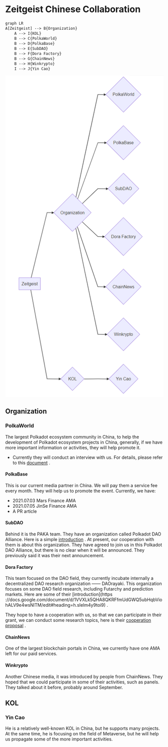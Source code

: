 # Zeitgeist Chinese Collaboration

```mermaid
graph LR
A[Zeitgeist] --> B{Organization}
	A --> I{KOL}
	B --> C{PolkaWorld}
    B --> D{PolkaBase}
    B --> E{SubDAO}
    B --> F{Dora Factory}
	B --> G{ChainNews}
	B --> H{Winkrypto}
	I --> J{Yin Cao}
```

![](https://raw.githubusercontent.com/Whisker17/ImageStoreService/main/image-20210811215642824.png)

## Organization

### PolkaWorld

The largest Polkadot ecosystem community in China, to help the development of Polkadot ecosystem projects in China, generally, if we have more important information or activities, they will help promote it.

- Currently they will conduct an interview with us. For details, please refer to this [document](https://docs.google.com/document/d/1bRfyxZmXGe-KSle9F9LpHTR8ZHG2_6zYLbvlUypI8Rw/edit) .

#### PolkaBase

This is our current media partner in China. We will pay them a service fee every month. They will help us to promote the event. Currently, we have:

- 2021.07.03 Mars Finance AMA
- 2021.07.05 JinSe Finance AMA
- A PR article

#### SubDAO

Behind it is the PAKA team. They have an organization called Polkadot DAO Alliance. Here is a simple [introduction](https://docs.google.com/document/d/1uIc5ZtVP7IvjWkd52oo2_rXxRAUCxTpATAucg8g7Uc0/edit#heading=h.5lvwhvvgpq2o) . At present, our cooperation with them is about this organization. They have agreed to join us in this Polkadot DAO Alliance, but there is no clear when it will be announced. They previously said it was their next announcement.

#### Dora Factory

This team focused on the DAO field, they currently incubate internally a decentralized DAO research organization —— DAOrayaki. This organization focuses on some DAO field research, including Futarchy and prediction markets. Here are some of their [introduction](https ://docs.google.com/document/d/1VVXLk5QHA8QKRFfmUdGWQ5ubHqbViohALV9e4wsNlTM/edit#heading=h.slelm4y9toi9) .

They hope to have a cooperation with us, so that we can participate in their grant, we can conduct some research topics, here is their [cooperation proposal](https://docs.google.com/document/d/1Hs1Q7Lu2N6ji1sszo7mfYA1G0Ne9IEL6oSUyNk_bAVo/edit?pli=1) .

#### ChainNews

One of the largest blockchain portals in China, we currently have one AMA left for our paid services.

#### Winkrypto

Another Chinese media, it was introduced by people from ChainNews. They hoped that we could participate in some of their activities, such as panels. They talked about it before, probably around September.

## KOL

### Yin Cao

He is a relatively well-known KOL in China, but he supports many projects. At the same time, he is focusing on the field of Metaverse, but he will help us propagate some of the more important activities.

